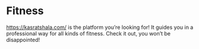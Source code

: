 # Fitness
https://kasratshala.com/  is the platform you’re looking for! It guides you in a professional way for all kinds of fitness. Check it out, you won’t be disappointed!
